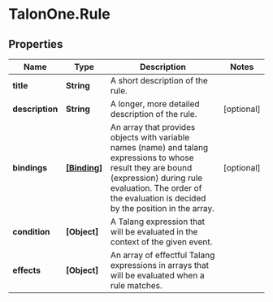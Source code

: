 # TalonOne.Rule

## Properties

Name | Type | Description | Notes
------------ | ------------- | ------------- | -------------
**title** | **String** | A short description of the rule. | 
**description** | **String** | A longer, more detailed description of the rule. | [optional] 
**bindings** | [**[Binding]**](Binding.md) | An array that provides objects with variable names (name) and talang expressions to whose result they are bound (expression) during rule evaluation. The order of the evaluation is decided by the position in the array. | [optional] 
**condition** | **[Object]** | A Talang expression that will be evaluated in the context of the given event. | 
**effects** | **[Object]** | An array of effectful Talang expressions in arrays that will be evaluated when a rule matches. | 


